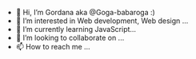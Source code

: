 - 👋 Hi, I’m Gordana aka @Goga-babaroga :)
- 👀 I’m interested in  Web development, Web design ...
- 🌱 I’m currently learning JavaScript...
- 💞️ I’m looking to collaborate on ...
- 📫 How to reach me ...

<!---
Goga-babaroga/Goga-babaroga is a ✨ special ✨ repository because its `README.md` (this file) appears on your GitHub profile.
You can click the Preview link to take a look at your changes.
--->
